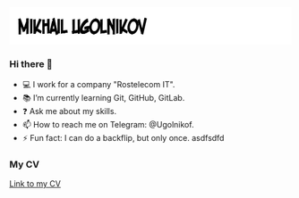 ![Header](https://github.com/Ugolnikof/Ugolnikof/blob/main/assets/image_left.png)

### Hi there 👋

- 💻 I work for a company "Rostelecom IT".
- 📚 I’m currently learning Git, GitHub, GitLab.
- ❓ Ask me about my skills.
- 📫 How to reach me on Telegram: @Ugolnikof.
- ⚡ Fun fact: I can do a backflip, but only once.
  asdfsdfd

### My CV

[Link to my CV](https://drive.google.com/file/d/1x50AYY7GuOMiDxQ1dVeSvzg2LAgiXrlH/view?usp=sharing)
